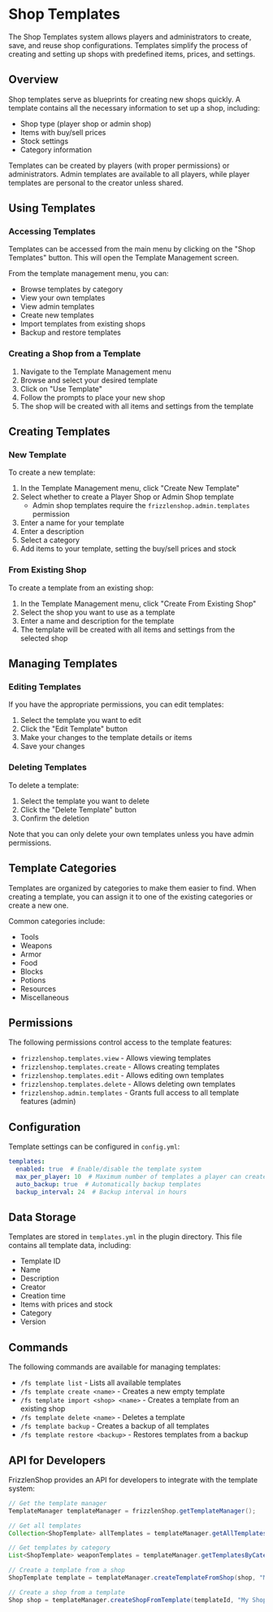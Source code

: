 # Shop Templates

The Shop Templates system allows players and administrators to create, save, and reuse shop configurations. Templates simplify the process of creating and setting up shops with predefined items, prices, and settings.

## Overview

Shop templates serve as blueprints for creating new shops quickly. A template contains all the necessary information to set up a shop, including:

- Shop type (player shop or admin shop)
- Items with buy/sell prices
- Stock settings
- Category information

Templates can be created by players (with proper permissions) or administrators. Admin templates are available to all players, while player templates are personal to the creator unless shared.

## Using Templates

### Accessing Templates

Templates can be accessed from the main menu by clicking on the "Shop Templates" button. This will open the Template Management screen.

From the template management menu, you can:

- Browse templates by category
- View your own templates
- View admin templates
- Create new templates
- Import templates from existing shops
- Backup and restore templates

### Creating a Shop from a Template

1. Navigate to the Template Management menu
2. Browse and select your desired template
3. Click on "Use Template"
4. Follow the prompts to place your new shop
5. The shop will be created with all items and settings from the template

## Creating Templates

### New Template

To create a new template:

1. In the Template Management menu, click "Create New Template"
2. Select whether to create a Player Shop or Admin Shop template
   - Admin shop templates require the `frizzlenshop.admin.templates` permission
3. Enter a name for your template
4. Enter a description
5. Select a category
6. Add items to your template, setting the buy/sell prices and stock

### From Existing Shop

To create a template from an existing shop:

1. In the Template Management menu, click "Create From Existing Shop"
2. Select the shop you want to use as a template
3. Enter a name and description for the template
4. The template will be created with all items and settings from the selected shop

## Managing Templates

### Editing Templates

If you have the appropriate permissions, you can edit templates:

1. Select the template you want to edit
2. Click the "Edit Template" button
3. Make your changes to the template details or items
4. Save your changes

### Deleting Templates

To delete a template:

1. Select the template you want to delete
2. Click the "Delete Template" button
3. Confirm the deletion

Note that you can only delete your own templates unless you have admin permissions.

## Template Categories

Templates are organized by categories to make them easier to find. When creating a template, you can assign it to one of the existing categories or create a new one.

Common categories include:

- Tools
- Weapons
- Armor
- Food
- Blocks
- Potions
- Resources
- Miscellaneous

## Permissions

The following permissions control access to the template features:

- `frizzlenshop.templates.view` - Allows viewing templates
- `frizzlenshop.templates.create` - Allows creating templates
- `frizzlenshop.templates.edit` - Allows editing own templates
- `frizzlenshop.templates.delete` - Allows deleting own templates
- `frizzlenshop.admin.templates` - Grants full access to all template features (admin)

## Configuration

Template settings can be configured in `config.yml`:

```yaml
templates:
  enabled: true  # Enable/disable the template system
  max_per_player: 10  # Maximum number of templates a player can create
  auto_backup: true  # Automatically backup templates
  backup_interval: 24  # Backup interval in hours
```

## Data Storage

Templates are stored in `templates.yml` in the plugin directory. This file contains all template data, including:

- Template ID
- Name
- Description
- Creator
- Creation time
- Items with prices and stock
- Category
- Version

## Commands

The following commands are available for managing templates:

- `/fs template list` - Lists all available templates
- `/fs template create <name>` - Creates a new empty template
- `/fs template import <shop> <name>` - Creates a template from an existing shop
- `/fs template delete <name>` - Deletes a template
- `/fs template backup` - Creates a backup of all templates
- `/fs template restore <backup>` - Restores templates from a backup

## API for Developers

FrizzlenShop provides an API for developers to integrate with the template system:

```java
// Get the template manager
TemplateManager templateManager = frizzlenShop.getTemplateManager();

// Get all templates
Collection<ShopTemplate> allTemplates = templateManager.getAllTemplates();

// Get templates by category
List<ShopTemplate> weaponTemplates = templateManager.getTemplatesByCategory("weapons");

// Create a template from a shop
ShopTemplate template = templateManager.createTemplateFromShop(shop, "My Template", "A description", playerName);

// Create a shop from a template
Shop shop = templateManager.createShopFromTemplate(templateId, "My Shop", playerUuid, location);
``` 
